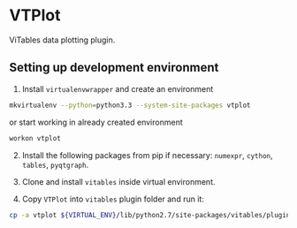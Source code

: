 VTPlot
======

ViTables data plotting plugin.

## Setting up development environment ##

1. Install `virtualenvwrapper` and create an environment

```sh
mkvirtualenv --python=python3.3 --system-site-packages vtplot
```
or start working in already created environment

```sh
workon vtplot
```

2. Install the following packages from pip if necessary: `numexpr`,
   `cython`, `tables`, `pyqtgraph`.

3. Clone and install `vitables` inside virtual environment.

4. Copy `VTPlot` into `vitables` plugin folder and run it:

```sh
cp -a vtplot ${VIRTUAL_ENV}/lib/python2.7/site-packages/vitables/plugins && ${VIRTUAL_ENV}/bin/vitables  -vvv
```
